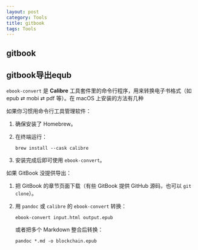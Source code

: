 ```yaml
---
layout: post
category: Tools
title: gitbook
tags: Tools
---
```


## gitbook





## gitbook导出equb

`ebook-convert` 是 **Calibre** 工具套件里的命令行程序，用来转换电子书格式（如 epub ⇄ mobi ⇄ pdf 等）。在 macOS 上安装的方法有几种



如果你习惯用命令行工具管理软件：

1. 确保安装了 Homebrew。

2. 在终端运行：

   ```
   brew install --cask calibre
   ```

3. 安装完成后即可使用 `ebook-convert`。







如果 GitBook 没提供导出：

1. 把 GitBook 的章节页面下载（有些 GitBook 提供 GitHub 源码，也可以 `git clone`）。

2. 用 `pandoc` 或 `calibre` 的 `ebook-convert` 转换：

   ```
   ebook-convert input.html output.epub
   ```

   或者把多个 Markdown 整合后转换：

   ```
   pandoc *.md -o blockchain.epub
   ```